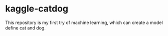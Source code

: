 # kaggle-catdog
This repository is my first try of machine learning, which can create a model define cat and dog.
